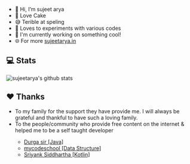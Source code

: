 - 👋 Hi, I’m sujeet arya
- 🎂 Love Cake
- 😅 Terible at speling
- 💖 Loves to experiments with various codes
- 👀 I'm currently working on something cool!
- 🌐 For more <a href="https://sujeetarya.in/" target="_blank"> sujeetarya.in </a>

## 💻 Stats
![sujeetarya's github stats](https://github-readme-stats.vercel.app/api/top-langs/?username=sujeetarya&layout=compact&exclude_repo=needflix,m3d5-password-manager)

## ❤️ Thanks
<ul>
  <li>To my family for the support they have provide me. I will always be grateful and thankful to have such a loving family.</li>
  <li>To the people/community who provide free content on the internet & helped me to be a self taught developer</li>
  <ul>
    <li> <a href="https://www.youtube.com/channel/UCbjozK_PYCTLEluFlrJ8UZg" target="_blank">Durga sir [Java]</a> </li>
    <li> <a href="https://www.youtube.com/channel/UClEEsT7DkdVO_fkrBw0OTrA" target="_blank">mycodeschool [Data Structure]</a> </li>
    <li> <a href="https://www.youtube.com/watch?v=VEqhzCFmEQI&list=PLlxmoA0rQ-LwgK1JsnMsakYNACYGa1cjR" target="_blank">Sriyank Siddhartha [Kotlin] </a> </li>
  </ul>
</ul>
